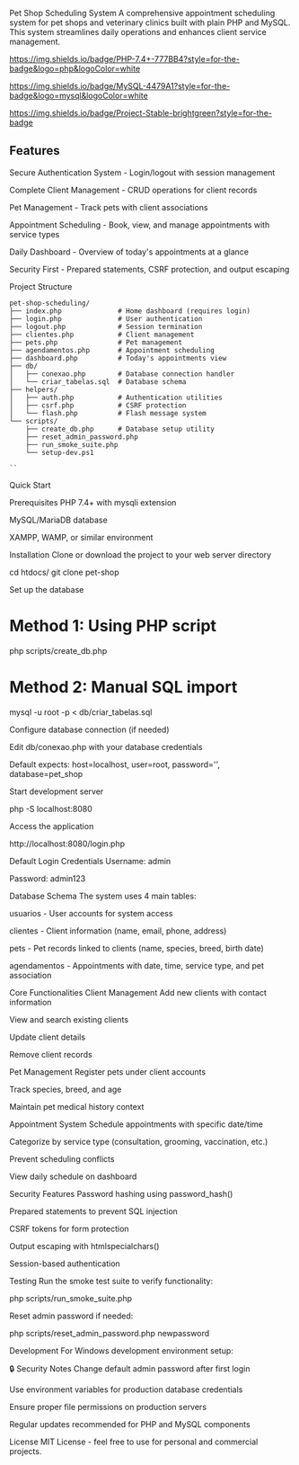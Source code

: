 Pet Shop Scheduling System
A comprehensive appointment scheduling system for pet shops and veterinary clinics built with plain PHP and MySQL. This system streamlines daily operations and enhances client service management.

https://img.shields.io/badge/PHP-7.4+-777BB4?style=for-the-badge&logo=php&logoColor=white

https://img.shields.io/badge/MySQL-4479A1?style=for-the-badge&logo=mysql&logoColor=white

https://img.shields.io/badge/Project-Stable-brightgreen?style=for-the-badge

##  Features

Secure Authentication System - Login/logout with session management

Complete Client Management - CRUD operations for client records

Pet Management - Track pets with client associations

Appointment Scheduling - Book, view, and manage appointments with service types

Daily Dashboard - Overview of today's appointments at a glance

Security First - Prepared statements, CSRF protection, and output escaping

Project Structure
````
pet-shop-scheduling/
├── index.php              # Home dashboard (requires login)
├── login.php              # User authentication
├── logout.php             # Session termination
├── clientes.php           # Client management
├── pets.php               # Pet management
├── agendamentos.php       # Appointment scheduling
├── dashboard.php          # Today's appointments view
├── db/
│   ├── conexao.php        # Database connection handler
│   └── criar_tabelas.sql  # Database schema
├── helpers/
│   ├── auth.php           # Authentication utilities
│   ├── csrf.php           # CSRF protection
│   └── flash.php          # Flash message system
└── scripts/
    ├── create_db.php      # Database setup utility
    ├── reset_admin_password.php
    ├── run_smoke_suite.php
    └── setup-dev.ps1

``

``````

Quick Start

Prerequisites
PHP 7.4+ with mysqli extension

MySQL/MariaDB database

XAMPP, WAMP, or similar environment

Installation
Clone or download the project to your web server directory

cd htdocs/
git clone <repository-url> pet-shop


Set up the database

# Method 1: Using PHP script
php scripts/create_db.php

# Method 2: Manual SQL import
mysql -u root -p < db/criar_tabelas.sql

Configure database connection (if needed)

Edit db/conexao.php with your database credentials

Default expects: host=localhost, user=root, password='', database=pet_shop

Start development server

php -S localhost:8080

Access the application

http://localhost:8080/login.php

Default Login Credentials
Username: admin

Password: admin123

 Database Schema
The system uses 4 main tables:

usuarios - User accounts for system access

clientes - Client information (name, email, phone, address)

pets - Pet records linked to clients (name, species, breed, birth date)

agendamentos - Appointments with date, time, service type, and pet association

Core Functionalities
Client Management
Add new clients with contact information

View and search existing clients

Update client details

Remove client records

Pet Management
Register pets under client accounts

Track species, breed, and age

Maintain pet medical history context

Appointment System
Schedule appointments with specific date/time

Categorize by service type (consultation, grooming, vaccination, etc.)

Prevent scheduling conflicts

View daily schedule on dashboard

Security Features
Password hashing using password_hash()

Prepared statements to prevent SQL injection

CSRF tokens for form protection

Output escaping with htmlspecialchars()

Session-based authentication

Testing
Run the smoke test suite to verify functionality:

php scripts/run_smoke_suite.php

Reset admin password if needed:

php scripts/reset_admin_password.php newpassword

Development
For Windows development environment setup:

🔒 Security Notes
Change default admin password after first login

Use environment variables for production database credentials

Ensure proper file permissions on production servers

Regular updates recommended for PHP and MySQL components

License
MIT License - feel free to use for personal and commercial projects.


    
